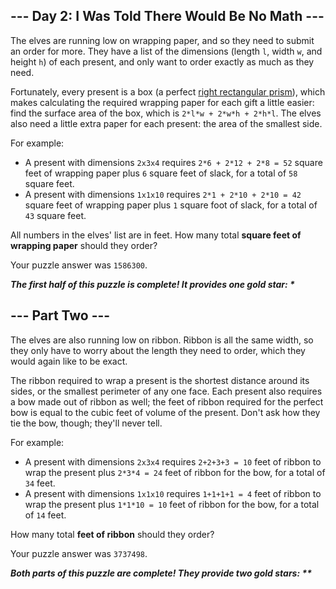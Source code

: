 ## --- Day 2: I Was Told There Would Be No Math ---

The elves are running low on wrapping paper, and so they need to submit an order for more. They have a list of the dimensions (length `l`, width `w`, and height `h`) of each present, and only want to order exactly as much as they need.

Fortunately, every present is a box (a perfect [right rectangular prism](https://en.wikipedia.org/wiki/Cuboid#Rectangular_cuboid)), which makes calculating the required wrapping paper for each gift a little easier: find the surface area of the box, which is `2*l*w + 2*w*h + 2*h*l`. The elves also need a little extra paper for each present: the area of the smallest side.

For example:

- A present with dimensions `2x3x4` requires `2*6 + 2*12 + 2*8 = 52` square feet of wrapping paper plus `6` square feet of slack, for a total of `58` square feet.
- A present with dimensions `1x1x10` requires `2*1 + 2*10 + 2*10 = 42` square feet of wrapping paper plus `1` square foot of slack, for a total of `43` square feet.

All numbers in the elves' list are in feet. How many total **square feet of wrapping paper** should they order?

Your puzzle answer was `1586300`.

___The first half of this puzzle is complete! It provides one gold star: *___

## --- Part Two ---
The elves are also running low on ribbon. Ribbon is all the same width, so they only have to worry about the length they need to order, which they would again like to be exact.

The ribbon required to wrap a present is the shortest distance around its sides, or the smallest perimeter of any one face. Each present also requires a bow made out of ribbon as well; the feet of ribbon required for the perfect bow is equal to the cubic feet of volume of the present. Don't ask how they tie the bow, though; they'll never tell.

For example:

- A present with dimensions `2x3x4` requires `2+2+3+3 = 10` feet of ribbon to wrap the present plus `2*3*4 = 24` feet of ribbon for the bow, for a total of `34` feet.
- A present with dimensions `1x1x10` requires `1+1+1+1 = 4` feet of ribbon to wrap the present plus `1*1*10 = 10` feet of ribbon for the bow, for a total of `14` feet.

How many total **feet of ribbon** should they order?

Your puzzle answer was `3737498`.

___Both parts of this puzzle are complete! They provide two gold stars: **___